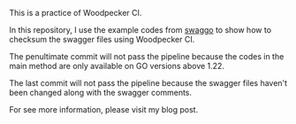 This is a practice of Woodpecker CI.

In this repository, I use the example codes from [swaggo](https://github.com/swaggo/swag/tree/master/example/basic) to show how to checksum the swagger files using Woodpecker CI.

The penultimate commit will not pass the pipeline because the codes in the main method are only available on GO versions above 1.22.

The last commit will not pass the pipeline because the swagger files haven't been changed along with the swagger comments.

For see more information, please visit my blog post.
